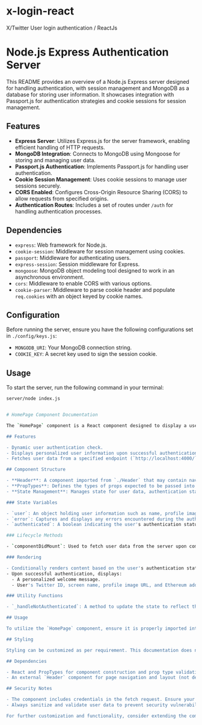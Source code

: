 # x-login-react
X/Twitter User login authentication / ReactJs

# Node.js Express Authentication Server

This README provides an overview of a Node.js Express server designed for handling authentication, with session management and MongoDB as a database for storing user information. It showcases integration with Passport.js for authentication strategies and cookie sessions for session management.

## Features

- **Express Server**: Utilizes Express.js for the server framework, enabling efficient handling of HTTP requests.
- **MongoDB Integration**: Connects to MongoDB using Mongoose for storing and managing user data.
- **Passport.js Authentication**: Implements Passport.js for handling user authentication.
- **Cookie Session Management**: Uses cookie sessions to manage user sessions securely.
- **CORS Enabled**: Configures Cross-Origin Resource Sharing (CORS) to allow requests from specified origins.
- **Authentication Routes**: Includes a set of routes under `/auth` for handling authentication processes.

## Dependencies

- `express`: Web framework for Node.js.
- `cookie-session`: Middleware for session management using cookies.
- `passport`: Middleware for authenticating users.
- `express-session`: Session middleware for Express.
- `mongoose`: MongoDB object modeling tool designed to work in an asynchronous environment.
- `cors`: Middleware to enable CORS with various options.
- `cookie-parser`: Middleware to parse cookie header and populate `req.cookies` with an object keyed by cookie names.

## Configuration

Before running the server, ensure you have the following configurations set in `./config/keys.js`:

- `MONGODB_URI`: Your MongoDB connection string.
- `COOKIE_KEY`: A secret key used to sign the session cookie.

## Usage

To start the server, run the following command in your terminal:

```bash
server/node index.js


# HomePage Component Documentation

The `HomePage` component is a React component designed to display a user's homepage once they are authenticated. It showcases user-specific information fetched from a backend server.

## Features

- Dynamic user authentication check.
- Displays personalized user information upon successful authentication.
- Fetches user data from a specified endpoint (`http://localhost:4000/`) with credentials included for session handling.

## Component Structure

- **Header**: A component imported from `./Header` that may contain navigation and branding.
- **PropTypes**: Defines the types of props expected to be passed into the `HomePage` component, ensuring the integrity of user data.
- **State Management**: Manages state for user data, authentication status, and error handling.

### State Variables

- `user`: An object holding user information such as name, profile image URL, Twitter ID, screen name, Ethereum address, and a unique identifier.
- `error`: Captures and displays any errors encountered during the authentication process or data fetch.
- `authenticated`: A boolean indicating the user's authentication status.

### Lifecycle Methods

- `componentDidMount`: Used to fetch user data from the server upon component mounting. It handles user authentication and updates the component's state with user data or error information accordingly.

### Rendering

- Conditionally renders content based on the user's authentication status.
- Upon successful authentication, displays:
  - A personalized welcome message.
  - User's Twitter ID, screen name, profile image URL, and Ethereum address.

### Utility Functions

- `_handleNotAuthenticated`: A method to update the state to reflect that the user is not authenticated.

## Usage

To utilize the `HomePage` component, ensure it is properly imported into your application. It requires a backend endpoint to fetch user data and handle authentication.

## Styling

Styling can be customized as per requirement. This documentation does not cover styling specifics.

## Dependencies

- React and PropTypes for component construction and prop type validation.
- An external `Header` component for page navigation and layout (not detailed here).

## Security Notes

- The component includes credentials in the fetch request. Ensure your application handles session data securely.
- Always sanitize and validate user data to prevent security vulnerabilities.

For further customization and functionality, consider extending the component to suit your application's specific needs.
